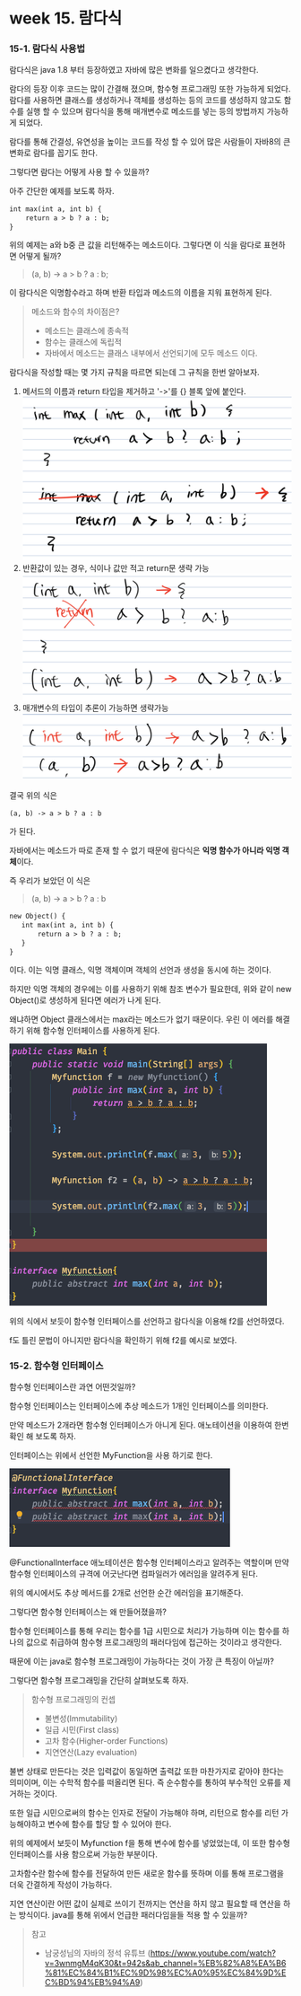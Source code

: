 # week 15. 람다식

### 15-1. 람다식 사용법

람다식은 java 1.8 부터 등장하였고 자바에 많은 변화를 일으켰다고 생각한다.

람다의 등장 이후 코드는 많이 간결해 졌으며, 함수형 프로그래밍 또한 가능하게 되었다. 람다를 사용하면 클래스를 생성하거나 객체를 생성하는 등의 코드를 생성하지 않고도 함수를 실행 할 수 있으며 람다식을 통해 매개변수로 메소드를 넣는 등의 방법까지 가능하게 되었다.

람다를 통해 간결성, 유연성을 높이는 코드를 작성 할 수 있어 많은 사람들이 자바8의 큰 변화로 람다를 꼽기도 한다.

그렇다면 람다는 어떻게 사용 할 수 있을까?

아주 간단한 예제를 보도록 하자.

```
int max(int a, int b) {
    return a > b ? a : b;
}
```

위의 예제는 a와 b중 큰 값을 리턴해주는 메소드이다. 그렇다면 이 식을 람다로 표현하면 어떻게 될까?

> (a, b) -> a > b ? a : b;

이 람다식은 익명함수라고 하며 반환 타입과 메소드의 이름을 지워 표현하게 된다.

> 메소드와 함수의 차이점은?
> * 메소드는 클래스에 종속적
> * 함수는 클래스에 독립적
> * 자바에서 메소드는 클래스 내부에서 선언되기에 모두 메소드 이다.

람다식을 작성할 때는 몇 가지 규칙을 따르면 되는데 그 규칙을 한번 알아보자.

1. 메서드의 이름과 return 타입을 제거하고 '->'를 {} 블록 앞에 붙인다.  
   ![64](./image/64.png)  
2. 반환값이 있는 경우, 식이나 값만 적고 return문 생략 가능   
   ![65](./image/65.png)
3. 매개변수의 타입이 추론이 가능하면 생략가능
   ![66](./image/66.jpeg)

결국 위의 식은

```
(a, b) -> a > b ? a : b
```
가 된다.


자바에서는 메소드가 따로 존재 할 수 없기 때문에 람다식은 **익명 함수가 아니라 익명 객체**이다.

즉 우리가 보았던 이 식은

>(a, b) -> a > b ? a : b

```
new Object() {
   int max(int a, int b) {
       return a > b ? a : b;
   }
}
```

이다. 이는 익명 클래스, 익명 객체이며 객체의 선언과 생성을 동시에 하는 것이다.

하지만 익명 객체의 경우에는 이를 사용하기 위해 참조 변수가 필요한데, 위와 같이 new Object()로 생성하게 된다면 에러가 나게 된다.  

왜냐하면 Object 클래스에서는 max라는 메소드가 없기 때문이다. 우린 이 에러를 해결하기 위해 함수형 인터페이스를 사용하게 된다.

![67](./image/67.png)

위의 식에서 보듯이 함수형 인터페이스를 선언하고 람다식을 이용해 f2를 선언하였다.

f도 틀린 문법이 아니지만 람다식을 확인하기 위해 f2를 예시로 보였다.



### 15-2. 함수형 인터페이스

함수형 인터페이스란 과연 어떤것일까?

함수형 인터페이스는 인터페이스에 추상 메소드가 1개인 인터페이스를 의미한다.

만약 메소드가 2개라면 함수형 인터페이스가 아니게 된다. 애노테이션을 이용하여 한번 확인 해 보도록 하자.

인터페이스는 위에서 선언한 MyFunction을 사용 하기로 한다.

![68](./image/68.png)

@FunctionalInterface 애노테이션은 함수형 인터페이스라고 알려주는 역할이며 만약 함수형 인터페이스의 규격에 어긋난다면 컴파일러가 에러임을 알려주게 된다.

위의 예시에서도 추상 메서드를 2개로 선언한 순간 에러임을 표기해준다.

그렇다면 함수형 인터페이스는 왜 만들어졌을까? 

함수형 인터페이스를 통해 우리는 함수를 1급 시민으로 처리가 가능하며 이는 함수를 하나의 값으로 취급하여 함수형 프로그래밍의 패러다임에 접근하는 것이라고 생각한다.

때문에 이는 java로 함수형 프로그래밍이 가능하다는 것이 가장 큰 특징이 아닐까?

그렇다면 함수형 프로그래밍을 간단히 살펴보도록 하자.

> 함수형 프로그래밍의 컨셉   
>* 불변성(Immutability)  
>* 일급 시민(First class)
>* 고차 함수(Higher-order Functions)
>* 지연연산(Lazy evaluation)   

불변 상태로 만든다는 것은 입력값이 동일하면 출력값 또한 마찬가지로 같아야 한다는 의미이며, 이는 수학적 함수를 떠올리면 된다. 즉 순수함수를 통하여 부수적인 오류를 제거하는 것이다.

또한 일급 시민으로써의 함수는 인자로 전달이 가능해야 하며, 리턴으로 함수를 리턴 가능해야하고 변수에 함수를 할당 할 수 있어야 한다.

위의 예제에서 보듯이 Myfunction f을 통해 변수에 함수를 넣었었는데, 이 또한 함수형 인터페이스를 사용 함으로써 가능한 부분이다.

고차함수란 함수에 함수를 전달하여 만든 새로운 함수를 뜻하며 이를 통해 프로그램을 더욱 간결하게 작성이 가능하다. 

지연 연산이란 어떤 값이 실제로 쓰이기 전까지는 연산을 하지 않고 필요할 때 연산을 하는 방식이다. java를 통해 위에서 언급한 패러다임을들 적용 할 수 있을까?







> 참고
> * 남궁성님의 자바의 정석 유튜브 (https://www.youtube.com/watch?v=3wnmgM4qK30&t=942s&ab_channel=%EB%82%A8%EA%B6%81%EC%84%B1%EC%9D%98%EC%A0%95%EC%84%9D%EC%BD%94%EB%94%A9)